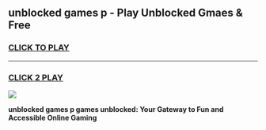 
## unblocked games p - Play Unblocked Gmaes & Free
<h3>
<a href="https://premium.freeplayer.one?title=unblocked_games_p&ref=20F">CLICK TO PLAY</a></h3>
<hr>

<h3>
<a href="https://premium.freeplayer.one?title=unblocked_games_p&ref=20F">CLICK 2 PLAY</a>
  
</h3>

<a href="https://premium.freeplayer.one?title=unblocked_games_p&ref=20F/"><img src="https://clearcache.store/games.png"></a>


**unblocked games p games unblocked: Your Gateway to Fun and Accessible Online Gaming**
